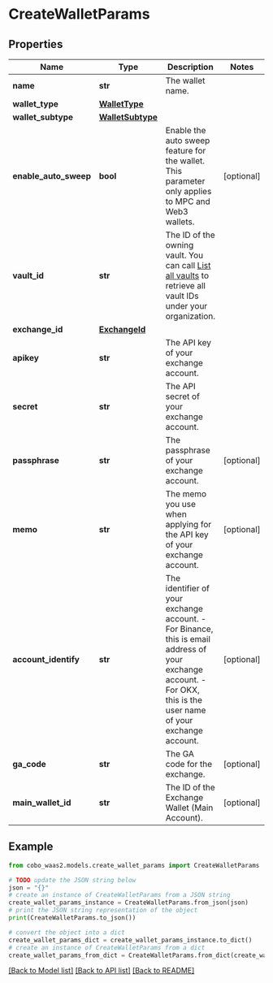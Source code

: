 # CreateWalletParams


## Properties

Name | Type | Description | Notes
------------ | ------------- | ------------- | -------------
**name** | **str** | The wallet name. | 
**wallet_type** | [**WalletType**](WalletType.md) |  | 
**wallet_subtype** | [**WalletSubtype**](WalletSubtype.md) |  | 
**enable_auto_sweep** | **bool** | Enable the auto sweep feature for the wallet. This parameter only applies to MPC and Web3 wallets. | [optional] 
**vault_id** | **str** | The ID of the owning vault. You can call [List all vaults](https://www.cobo.com/developers/v2/api-references/wallets--mpc-wallets/list-all-vaults) to retrieve all vault IDs under your organization. | 
**exchange_id** | [**ExchangeId**](ExchangeId.md) |  | 
**apikey** | **str** | The API key of your exchange account. | 
**secret** | **str** | The API secret of your exchange account. | 
**passphrase** | **str** | The passphrase of your exchange account. | [optional] 
**memo** | **str** | The memo you use when applying for the API key of your exchange account. | [optional] 
**account_identify** | **str** | The identifier of your exchange account. - For Binance, this is email address of your exchange account. - For OKX, this is the user name of your exchange account.  | [optional] 
**ga_code** | **str** | The GA code for the exchange. | [optional] 
**main_wallet_id** | **str** | The ID of the Exchange Wallet (Main Account). | [optional] 

## Example

```python
from cobo_waas2.models.create_wallet_params import CreateWalletParams

# TODO update the JSON string below
json = "{}"
# create an instance of CreateWalletParams from a JSON string
create_wallet_params_instance = CreateWalletParams.from_json(json)
# print the JSON string representation of the object
print(CreateWalletParams.to_json())

# convert the object into a dict
create_wallet_params_dict = create_wallet_params_instance.to_dict()
# create an instance of CreateWalletParams from a dict
create_wallet_params_from_dict = CreateWalletParams.from_dict(create_wallet_params_dict)
```
[[Back to Model list]](../README.md#documentation-for-models) [[Back to API list]](../README.md#documentation-for-api-endpoints) [[Back to README]](../README.md)


